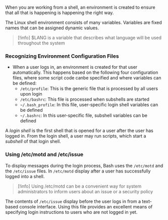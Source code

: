 When  you are working from a shell, an environment is created to ensure that all that is happening is happening the right way.

The Linux shell environment consists of many variables. Variables are fixed names that can be assigned dynamic values.
>[!info] $LANG
>is a variable that describes what language will be used throughout the system


### Recognizing Environment Configuration Files
- When a user logs in, an environment is created for that user automatically. This happens based on the following four configuration files, where some script code canbe specified and where variables can be defined:
	- `/etc/profile`: This is the generic file that is processed by all users upon login
	- `/etc/bashrc`: This file is processed when subshells are started
	- `~/.bash_profile`: In this file, user-specific login shell variables can be defined
	- `~/.bashrc`: In this user-specific file, subshell variables can be defined

A *login shell* is the first shell that is opened for a user after the user has logged in. From the login shell, a user may run scripts, which start a *subshell* of that login shell.

### Using /etc/motd and /etc/issue
To display messages during the login process, Bash uses the `/etc/motd` and the `/etc/issue` files. In `/etc/motd` display after a user has successfully logged into a shell. 
>[!info] Using /etc/motd can be a convenient way for system administrators to inform users about an issue or a security policy

The contents of `/etc/issue` display before the user logs in from a text-based console interface. Using this file provides an excellent means of specifying login instructions to users who are not logged in yet.



